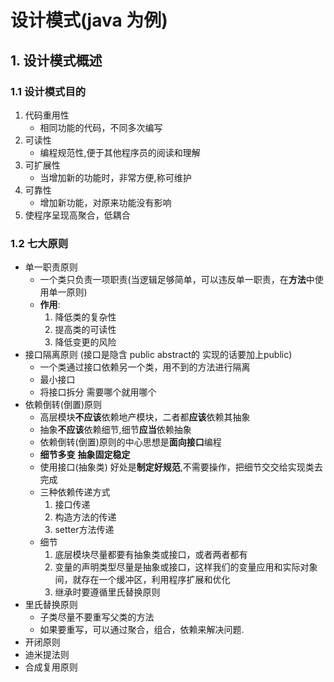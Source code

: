 # 设计模式(java 为例)

## 1. 设计模式概述

### 1.1 设计模式目的
1. 代码重用性
	* 相同功能的代码，不同多次编写
2. 可读性
	* 编程规范性,便于其他程序员的阅读和理解
3. 可扩展性
	* 当增加新的功能时，非常方便,称可维护
3. 可靠性
	* 增加新功能，对原来功能没有影响
4. 使程序呈现高聚合，低耦合

### 1.2 七大原则

* 单一职责原则
	* 一个类只负责一项职责(当逻辑足够简单，可以违反单一职责，在**方法**中使用单一原则)
	* **作用**:
		1. 降低类的复杂性
		2. 提高类的可读性
		3. 降低变更的风险
* 接口隔离原则 (接口是隐含 public abstract的 实现的话要加上public)
	* 一个类通过接口依赖另一个类，用不到的方法进行隔离
	* 最小接口
	* 将接口拆分 需要哪个就用哪个
* 依赖倒转(倒置)原则
	* 高层模块**不应该**依赖地产模块，二者都**应该**依赖其抽象
	* 抽象**不应该**依赖细节,细节**应当**依赖抽象
	* 依赖倒转(倒置)原则的中心思想是**面向接口**编程
	* **细节多变** **抽象固定稳定**
	* 使用接口(抽象类) 好处是**制定好规范**,不需要操作，把细节交交给实现类去完成
	* 三种依赖传递方式
		1. 接口传递
		2. 构造方法的传递
		3. setter方法传递
	* 细节
		1. 底层模块尽量都要有抽象类或接口，或者两者都有
		2. 变量的声明类型尽量是抽象或接口，这样我们的变量应用和实际对象间，就存在一个缓冲区，利用程序扩展和优化
		3. 继承时要遵循里氏替换原则
* 里氏替换原则
	* 子类尽量不要重写父类的方法
	* 如果要重写，可以通过聚合，组合，依赖来解决问题.
* 开闭原则
* 迪米提法则
* 合成复用原则

